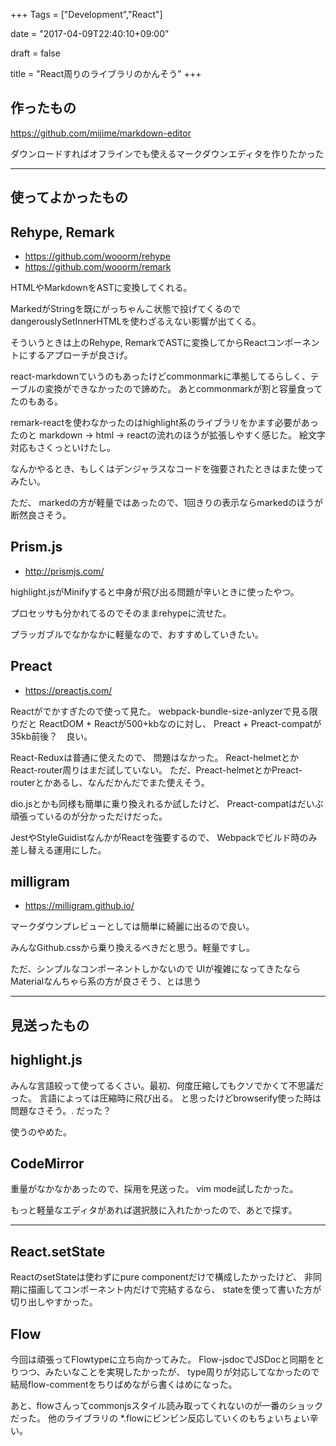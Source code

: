 +++
Tags = ["Development","React"]

date = "2017-04-09T22:40:10+09:00"

draft = false

title = "React周りのライブラリのかんそう"
+++

## 作ったもの

https://github.com/mijime/markdown-editor

ダウンロードすればオフラインでも使えるマークダウンエディタを作りたかった

---

## 使ってよかったもの

## Rehype, Remark

- https://github.com/wooorm/rehype
- https://github.com/wooorm/remark

HTMLやMarkdownをASTに変換してくれる。

MarkedがStringを既にがっちゃんこ状態で投げてくるので
dangerouslySetInnerHTMLを使わざるえない影響が出てくる。

そういうときは上のRehype, RemarkでASTに変換してからReactコンポーネントにするアプローチが良さげ。

react-markdownていうのもあったけどcommonmarkに準拠してるらしく、テーブルの変換ができなかったので諦めた。
あとcommonmarkが割と容量食ってたのもある。

remark-reactを使わなかったのはhighlight系のライブラリをかます必要があったのと
markdown -> html -> reactの流れのほうが拡張しやすく感じた。
絵文字対応もさくっといけたし。

なんかやるとき、もしくはデンジャラスなコードを強要されたときはまた使ってみたい。

ただ、 markedの方が軽量ではあったので、1回きりの表示ならmarkedのほうが断然良さそう。

## Prism.js

- http://prismjs.com/

highlight.jsがMinifyすると中身が飛び出る問題が辛いときに使ったやつ。

プロセッサも分かれてるのでそのままrehypeに流せた。

プラッガブルでなかなかに軽量なので、おすすめしていきたい。

## Preact

- https://preactjs.com/

Reactがでかすぎたので使って見た。 webpack-bundle-size-anlyzerで見る限りだと
ReactDOM + Reactが500+kbなのに対し、 Preact + Preact-compatが35kb前後？　良い。

React-Reduxは普通に使えたので、 問題はなかった。  React-helmetとかReact-router周りはまだ試していない。
ただ、Preact-helmetとかPreact-routerとかあるし、なんだかんだでまた使えそう。

dio.jsとかも同様も簡単に乗り換えれるか試したけど、 Preact-compatはだいぶ頑張っているのが分かっただけだった。

JestやStyleGuidistなんかがReactを強要するので、 Webpackでビルド時のみ差し替える運用にした。

## milligram

- https://milligram.github.io/

マークダウンプレビューとしては簡単に綺麗に出るので良い。

みんなGithub.cssから乗り換えるべきだと思う。軽量ですし。

ただ、シンプルなコンポーネントしかないので
UIが複雑になってきたならMaterialなんちゃら系の方が良さそう、とは思う

---

## 見送ったもの

## highlight.js

みんな言語絞って使ってるくさい。最初、何度圧縮してもクソでかくて不思議だった。
言語によっては圧縮時に飛び出る。 と思ったけどbrowserify使った時は問題なさそう。. だった？

使うのやめた。

## CodeMirror

重量がなかなかあったので、採用を見送った。 vim mode試したかった。

もっと軽量なエディタがあれば選択肢に入れたかったので、あとで探す。

---

## React.setState

ReactのsetStateは使わずにpure componentだけで構成したかったけど、
非同期に描画してコンポーネント内だけで完結するなら、 stateを使って書いた方が切り出しやすかった。

## Flow

今回は頑張ってFlowtypeに立ち向かってみた。 Flow-jsdocでJSDocと同期をとりつつ、みたいなことを実現したかったが、
type周りが対応してなかったので結局flow-commentをちりばめながら書くはめになった。

あと、flowさんってcommonjsスタイル読み取ってくれないのが一番のショックだった。
他のライブラリの *.flowにビンビン反応していくのもちょいちょい辛い。
